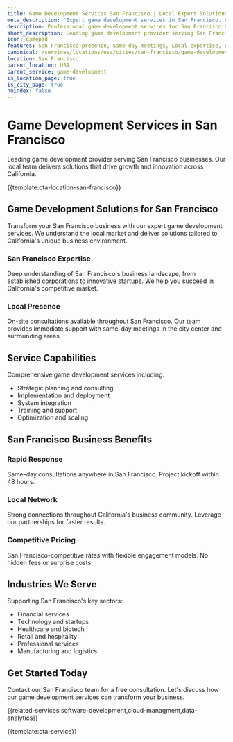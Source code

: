 ```yaml
---
title: Game Development Services San Francisco | Local Expert Solutions
meta_description: "Expert game development services in San Francisco. Local team, same-day consultations, proven results. Transform your business today."
description: Professional game development services for San Francisco businesses
short_description: Leading game development provider serving San Francisco and California.
icon: gamepad
features: San Francisco presence, Same-day meetings, Local expertise, Fast deployment, Competitive rates, Proven track record
canonical: /services/locations/usa/cities/san-francisco/game-development-san-francisco.html
location: San Francisco
parent_location: USA
parent_service: game-development
is_location_page: true
is_city_page: true
noindex: false
---
```


# Game Development Services in San Francisco

Leading game development provider serving San Francisco businesses. Our local team delivers solutions that drive growth and innovation across California.

{{template:cta-location-san-francisco}}

## Game Development Solutions for San Francisco

Transform your San Francisco business with our expert game development services. We understand the local market and deliver solutions tailored to California's unique business environment.

### San Francisco Expertise

Deep understanding of San Francisco's business landscape, from established corporations to innovative startups. We help you succeed in California's competitive market.

### Local Presence

On-site consultations available throughout San Francisco. Our team provides immediate support with same-day meetings in the city center and surrounding areas.

## Service Capabilities

Comprehensive game development services including:
- Strategic planning and consulting
- Implementation and deployment
- System integration
- Training and support
- Optimization and scaling

## San Francisco Business Benefits

### Rapid Response
Same-day consultations anywhere in San Francisco. Project kickoff within 48 hours.

### Local Network
Strong connections throughout California's business community. Leverage our partnerships for faster results.

### Competitive Pricing
San Francisco-competitive rates with flexible engagement models. No hidden fees or surprise costs.

## Industries We Serve

Supporting San Francisco's key sectors:
- Financial services
- Technology and startups
- Healthcare and biotech
- Retail and hospitality
- Professional services
- Manufacturing and logistics

## Get Started Today

Contact our San Francisco team for a free consultation. Let's discuss how our game development services can transform your business.

{{related-services:software-development,cloud-managment,data-analytics}}

{{template:cta-service}}
